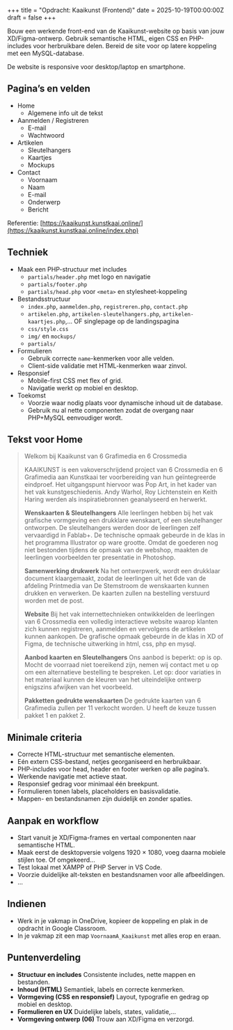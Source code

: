 +++
title = "Opdracht: Kaaikunst (Frontend)"
date = 2025-10-19T00:00:00Z
draft = false
+++

Bouw een werkende front-end van de Kaaikunst-website op basis van jouw XD/Figma-ontwerp. Gebruik semantische HTML, eigen CSS en PHP-includes voor herbruikbare delen. Bereid de site voor op latere koppeling met een MySQL-database.

De website is responsive voor desktop/laptop en smartphone. 

## Pagina’s en velden

* Home
  * Algemene info uit de tekst
* Aanmelden / Registreren
  * E-mail
  * Wachtwoord
* Artikelen
  * Sleutelhangers
  * Kaartjes
  * Mockups
* Contact
  * Voornaam
  * Naam
  * E-mail
  * Onderwerp
  * Bericht

Referentie: [https://kaaikunst.kunstkaai.online/](https://kaaikunst.kunstkaai.online/index.php)

## Techniek

* Maak een PHP-structuur met includes
  * `partials/header.php` met logo en navigatie
  * `partials/footer.php`
  * `partials/head.php` voor `<meta>` en stylesheet-koppeling
* Bestandsstructuur
  * `index.php`, `aanmelden.php`, `registreren.php`, `contact.php`
  *  `artikelen.php`, `artikelen-sleutelhangers.php`, `artikelen-kaartjes.php`,... OF singlepage op de landingspagina
  * `css/style.css`
  * `img/` en `mockups/`
  * `partials/`
* Formulieren
  * Gebruik correcte `name`-kenmerken voor alle velden.
  * Client-side validatie met HTML-kenmerken waar zinvol.
* Responsief
  * Mobile-first CSS met flex of grid.
  * Navigatie werkt op mobiel en desktop.
* Toekomst
  * Voorzie waar nodig plaats voor dynamische inhoud uit de database.
  * Gebruik nu al nette componenten zodat de overgang naar PHP+MySQL eenvoudiger wordt.

## Tekst voor Home

> Welkom bij Kaaikunst van 6 Grafimedia en 6 Crossmedia
>
> KAAIKUNST is een vakoverschrijdend project van 6 Crossmedia en 6 Grafimedia aan Kunstkaai ter voorbereiding van hun geïntegreerde eindproef. Het uitgangspunt hiervoor was Pop Art, in het kader van het vak kunstgeschiedenis. Andy Warhol, Roy Lichtenstein en Keith Haring werden als inspiratiebronnen geanalyseerd en herwerkt.
>
> **Wenskaarten & Sleutelhangers**
> Alle leerlingen hebben bij het vak grafische vormgeving een drukklare wenskaart, of een sleutelhanger ontworpen. De sleutelhangers werden door de leerlingen zelf vervaardigd in Fablab+. De technische opmaak gebeurde in de klas in het programma Illustrator op ware grootte. Omdat de goederen nog niet bestonden tijdens de opmaak van de webshop, maakten de leerlingen voorbeelden ter presentatie in Photoshop.
>
> **Samenwerking drukwerk**
> Na het ontwerpwerk, wordt een drukklaar document klaargemaakt, zodat de leerlingen uit het 6de van de afdeling Printmedia van De Stemstroom de wenskaarten kunnen drukken en verwerken. De kaarten zullen na bestelling verstuurd worden met de post.
>
> **Website**
> Bij het vak internettechnieken ontwikkelden de leerlingen van 6 Crossmedia een volledig interactieve website waarop klanten zich kunnen registreren, aanmelden en vervolgens de artikelen kunnen aankopen. De grafische opmaak gebeurde in de klas in XD of Figma, de technische uitwerking in html, css, php en mysql.
>
> **Aanbod kaarten en Sleutelhangers**
> Ons aanbod is beperkt: op is op. Mocht de voorraad niet toereikend zijn, nemen wij contact met u op om een alternatieve bestelling te bespreken. Let op: door variaties in het materiaal kunnen de kleuren van het uiteindelijke ontwerp enigszins afwijken van het voorbeeld.
>
> **Pakketten gedrukte wenskaarten**
> De gedrukte kaarten van 6 Grafimedia zullen per 11 verkocht worden. U heeft de keuze tussen pakket 1 en pakket 2.

## Minimale criteria

* Correcte HTML-structuur met semantische elementen.
* Eén extern CSS-bestand, netjes georganiseerd en herbruikbaar.
* PHP-includes voor head, header en footer werken op alle pagina’s.
* Werkende navigatie met actieve staat.
* Responsief gedrag voor minimaal één breekpunt.
* Formulieren tonen labels, placeholders en basisvalidatie.
* Mappen- en bestandsnamen zijn duidelijk en zonder spaties.

## Aanpak en workflow

* Start vanuit je XD/Figma-frames en vertaal componenten naar semantische HTML.
* Maak eerst de desktopversie volgens 1920 × 1080, voeg daarna mobiele stijlen toe. Of omgekeerd...
* Test lokaal met XAMPP of PHP Server in VS Code.
* Voorzie duidelijke alt-teksten en bestandsnamen voor alle afbeeldingen.
* ...

## Indienen

* Werk in je vakmap in OneDrive, kopieer de koppeling en plak in de opdracht in Google Classroom.
* In je vakmap zit een map `VoornaamA_Kaaikunst` met alles erop en eraan.

## Puntenverdeling

* **Structuur en includes** Consistente includes, nette mappen en bestanden.
* **Inhoud (HTML)** Semantiek, labels en correcte kenmerken.
* **Vormgeving (CSS en responsief)** Layout, typografie en gedrag op mobiel en desktop.
* **Formulieren en UX** Duidelijke labels, states, validatie,...
* **Vormgeving ontwerp (06)** Trouw aan XD/Figma en verzorgd.